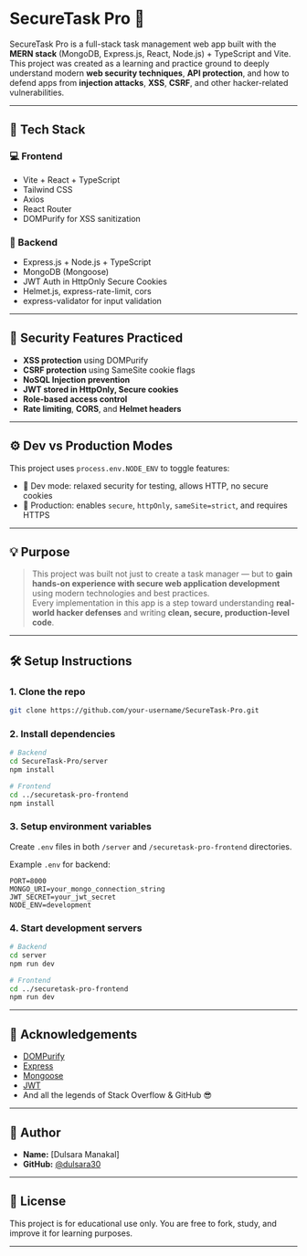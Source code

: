 
# SecureTask Pro 🔐

SecureTask Pro is a full-stack task management web app built with the **MERN stack** (MongoDB, Express.js, React, Node.js) + TypeScript and Vite.  
This project was created as a learning and practice ground to deeply understand modern **web security techniques**, **API protection**, and how to defend apps from **injection attacks**, **XSS**, **CSRF**, and other hacker-related vulnerabilities.

---

## 🚀 Tech Stack

### 💻 Frontend
- Vite + React + TypeScript
- Tailwind CSS
- Axios
- React Router
- DOMPurify for XSS sanitization

### 🔧 Backend
- Express.js + Node.js + TypeScript
- MongoDB (Mongoose)
- JWT Auth in HttpOnly Secure Cookies
- Helmet.js, express-rate-limit, cors
- express-validator for input validation

---

## 🔐 Security Features Practiced

- **XSS protection** using DOMPurify  
- **CSRF protection** using SameSite cookie flags  
- **NoSQL Injection prevention**  
- **JWT stored in HttpOnly, Secure cookies**  
- **Role-based access control**  
- **Rate limiting**, **CORS**, and **Helmet headers**  

---

## ⚙️ Dev vs Production Modes

This project uses `process.env.NODE_ENV` to toggle features:
- 🧪 Dev mode: relaxed security for testing, allows HTTP, no secure cookies
- 🔐 Production: enables `secure`, `httpOnly`, `sameSite=strict`, and requires HTTPS

---

## 💡 Purpose

> This project was built not just to create a task manager — but to **gain hands-on experience with secure web application development** using modern technologies and best practices.  
> Every implementation in this app is a step toward understanding **real-world hacker defenses** and writing **clean, secure, production-level code**.

---

## 🛠️ Setup Instructions

### 1. Clone the repo

```bash
git clone https://github.com/your-username/SecureTask-Pro.git
````

### 2. Install dependencies

```bash
# Backend
cd SecureTask-Pro/server
npm install

# Frontend
cd ../securetask-pro-frontend
npm install
```

### 3. Setup environment variables

Create `.env` files in both `/server` and `/securetask-pro-frontend` directories.

Example `.env` for backend:

```env
PORT=8000
MONGO_URI=your_mongo_connection_string
JWT_SECRET=your_jwt_secret
NODE_ENV=development
```

### 4. Start development servers

```bash
# Backend
cd server
npm run dev

# Frontend
cd ../securetask-pro-frontend
npm run dev
```

---

## 🙏 Acknowledgements

* [DOMPurify](https://github.com/cure53/DOMPurify)
* [Express](https://expressjs.com/)
* [Mongoose](https://mongoosejs.com/)
* [JWT](https://jwt.io/)
* And all the legends of Stack Overflow & GitHub 😎

---

## 🧠 Author

* **Name:** \[Dulsara Manakal]
* **GitHub:** [@dulsara30](https://github.com/dulsara30)

---

## 📘 License

This project is for educational use only.
You are free to fork, study, and improve it for learning purposes.

---

````
